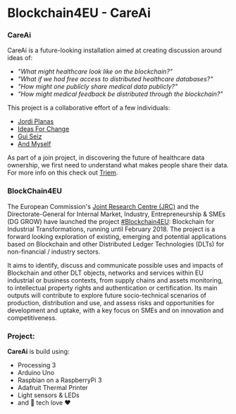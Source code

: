 # Blockchain4EU - CareAi

### CareAi
CareAi is a future-looking installation aimed at creating discussion around ideas of:
 * _"What might healthcare look like on the blockchain?"_
 * _"What if we had free access to distributed healthcare databases?"_ 
 * _"How might one publicly share medical data publicly?"_ 
 * _"How might medical feedback be distributed through the blockchain?"_

This project is a collaborative effort of a few individuals:
* [Jordi Planas](http://vimod.net/en/)
* [Ideas For Change](https://www.ideasforchange.com/)
* [Gui Seiz](http://cargocollective.com/seiz)
* [And Myself](http://lucaslorenzopena.com/)


As part of a join project, in discovering the future of healthcare data ownership, we first need to understand what makes people share their data. For more info on this check out [Triem](https://www.ideasforchange.com/triem/).

### BlockChain4EU

The European Commission's [Joint Research Centre (JRC)](https://ec.europa.eu/jrc/en/about/jrc-in-brief) and the Directorate-General for Internal Market, Industry,
Entrepreneurship & SMEs (DG GROW) have launched the project [#Blockchain4EU](https://twitter.com/hashtag/blockchain4eu?lang=en): Blockchain for Industrial
Transformations, running until February 2018. The project is a forward looking exploration of existing, emerging and
potential applications based on Blockchain and other Distributed Ledger Technologies (DLTs) for non-financial / industry
sectors.

It aims to identify, discuss and communicate possible uses and impacts of Blockchain and other DLT objects, networks and services within EU industrial or business contexts, from supply chains and assets monitoring, to intellectual property rights and authentication or certification. Its main outputs will contribute to explore future socio-technical scenarios of production, distribution and use, and assess risks and opportunities for development and uptake, with a key focus on SMEs and on innovation and competitiveness.


### Project:
**CareAi** is build using: 
* Processing 3
* Arduino Uno
* Raspbian on a RaspberryPi 3
* Adafruit Thermal Printer
* Light sensors & LEDs
* and 🤖 tech love ❤️